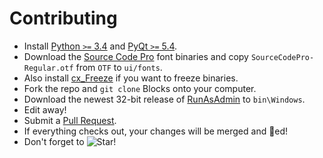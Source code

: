 # Contributing #

* Install [Python `>=` 3.4](http://python.org) and [PyQt `>=` 5.4](http://www.riverbankcomputing.com/software/pyqt/intro).
* Download the [Source Code Pro](https://github.com/adobe-fonts/source-code-pro) font binaries and copy `SourceCodePro-Regular.otf`
  from `OTF` to `ui/fonts`.
* Also install [cx_Freeze](http://cx-freeze.sourceforge.net) if you want to freeze binaries.
* Fork the repo and `git clone` Blocks onto your computer.
* Download the newest 32-bit release of [RunAsAdmin](https://github.com/QuantumCD/RunAsAdmin) to `bin\Windows`.
* Edit away!
* Submit a [Pull Request](https://github.com/le717/Blocks/pulls).
* If everything checks out, your changes will be merged and :ship:ed!
* Don't forget to ![Star!](http://i81.servimg.com/u/f81/16/33/06/11/star11.png)
